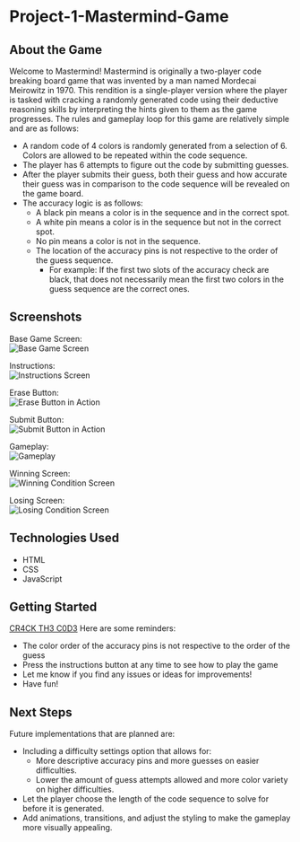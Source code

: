 # Project-1-Mastermind-Game

## About the Game

Welcome to Mastermind! Mastermind is originally a two-player code breaking board game that was invented by a man named Mordecai Meirowitz in 1970. This rendition is a single-player version where the player is tasked with cracking a randomly generated code using their deductive reasoning skills by interpreting the hints given to them as the game progresses. The rules and gameplay loop for this game are relatively simple and are as follows:

* A random code of 4 colors is randomly generated from a selection of 6. Colors are allowed to be repeated within the code sequence.
* The player has 6 attempts to figure out the code by submitting guesses.
* After the player submits their guess, both their guess and how accurate their guess was in comparison to the code sequence will be revealed on the game board.
* The accuracy logic is as follows:
  * A black pin means a color is in the sequence and in the correct spot.
  * A white pin means a color is in the sequence but not in the correct spot.
  * No pin means a color is not in the sequence.
  * The location of the accuracy pins is not respective to the order of the guess sequence.
    * For example: If the first two slots of the accuracy check are black, that does not necessarily mean the first two colors in the guess sequence are the correct ones.

## Screenshots

Base Game Screen:\
![Base Game Screen](./Images/Base_Game_Screen.png)

Instructions:\
![Instructions Screen](./Images/Instructions.png)

Erase Button:\
![Erase Button in Action](./Images/Erase_Button.gif)

Submit Button:\
![Submit Button in Action](./Images/Submit_Button.gif)

Gameplay:\
![Gameplay](./Images/Gameplay_And_Accuracy.png)

Winning Screen:\
![Winning Condition Screen](./Images/Win_Screen.png)

Losing Screen:\
![Losing Condition Screen](./Images/Lose_Screen.png)

## Technologies Used

* HTML
* CSS
* JavaScript

## Getting Started
<a href="https://vachhaniparth96.github.io/Project-1-Mastermind-Game/">CR4CK TH3 C0D3</a>
Here are some reminders:
* The color order of the accuracy pins is not respective to the order of the guess
* Press the instructions button at any time to see how to play the game
* Let me know if you find any issues or ideas for improvements!
* Have fun!

## Next Steps

Future implementations that are planned are:

* Including a difficulty settings option that allows for:  
  * More descriptive accuracy pins and more guesses on easier difficulties.
  * Lower the amount of guess attempts allowed and more color variety on higher difficulties.
* Let the player choose the length of the code sequence to solve for before it is generated.
* Add animations, transitions, and adjust the styling to make the gameplay more visually appealing.
